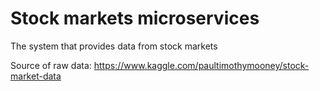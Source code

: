# Stock markets microservices
The system that provides data from stock markets

Source of raw data: https://www.kaggle.com/paultimothymooney/stock-market-data

